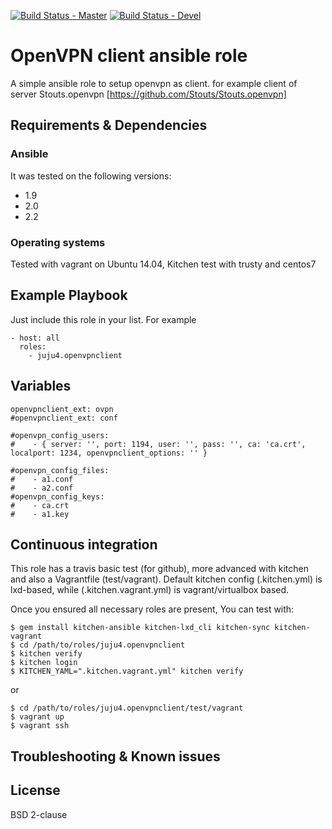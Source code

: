 [![Build Status - Master](https://travis-ci.org/juju4/ansible-openvpnclient.svg?branch=master)](https://travis-ci.org/juju4/ansible-openvpnclient)
[![Build Status - Devel](https://travis-ci.org/juju4/ansible-openvpnclient.svg?branch=devel)](https://travis-ci.org/juju4/ansible-openvpnclient/branches)
# OpenVPN client ansible role

A simple ansible role to setup openvpn as client.
for example client of server Stouts.openvpn [https://github.com/Stouts/Stouts.openvpn]

## Requirements & Dependencies

### Ansible
It was tested on the following versions:
 * 1.9
 * 2.0
 * 2.2

### Operating systems

Tested with vagrant on Ubuntu 14.04, Kitchen test with trusty and centos7

## Example Playbook

Just include this role in your list.
For example

```
- host: all
  roles:
    - juju4.openvpnclient
```

## Variables

```
openvpnclient_ext: ovpn
#openvpnclient_ext: conf

#openvpn_config_users:
#    - { server: '', port: 1194, user: '', pass: '', ca: 'ca.crt', localport: 1234, openvpnclient_options: '' }

#openvpn_config_files:
#    - a1.conf
#    - a2.conf
#openvpn_config_keys:
#    - ca.crt
#    - a1.key

```

## Continuous integration

This role has a travis basic test (for github), more advanced with kitchen and also a Vagrantfile (test/vagrant).
Default kitchen config (.kitchen.yml) is lxd-based, while (.kitchen.vagrant.yml) is vagrant/virtualbox based.

Once you ensured all necessary roles are present, You can test with:
```
$ gem install kitchen-ansible kitchen-lxd_cli kitchen-sync kitchen-vagrant
$ cd /path/to/roles/juju4.openvpnclient
$ kitchen verify
$ kitchen login
$ KITCHEN_YAML=".kitchen.vagrant.yml" kitchen verify
```
or
```
$ cd /path/to/roles/juju4.openvpnclient/test/vagrant
$ vagrant up
$ vagrant ssh
```

## Troubleshooting & Known issues


## License

BSD 2-clause

